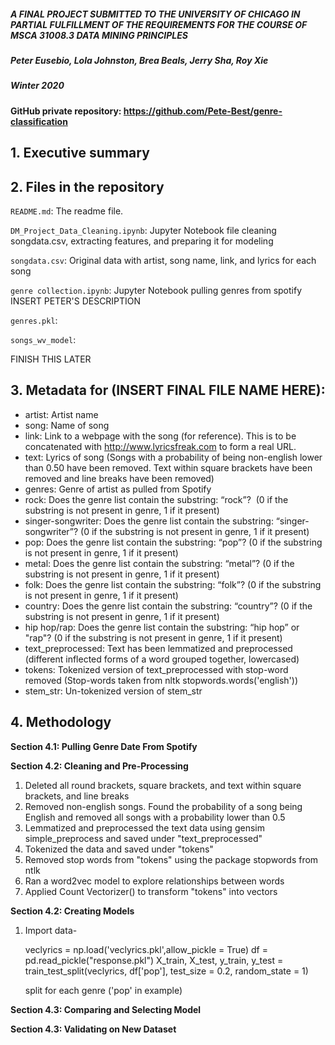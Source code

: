 


##### A FINAL PROJECT SUBMITTED TO THE UNIVERSITY OF CHICAGO IN PARTIAL FULFILLMENT OF THE REQUIREMENTS FOR THE COURSE OF MSCA 31008.3 DATA MINING PRINCIPLES

##### Peter Eusebio, Lola Johnston, Brea Beals, Jerry Sha, Roy Xie
##### Winter 2020

#### GitHub private repository: https://github.com/Pete-Best/genre-classification


## 1. Executive summary

## 2. Files in the repository

`README.md`: The readme file.

`DM_Project_Data_Cleaning.ipynb`: Jupyter Notebook file cleaning songdata.csv, extracting features, and preparing it for modeling  

`songdata.csv`: Original data with artist, song name, link, and lyrics for each song  

`genre collection.ipynb`: Jupyter Notebook pulling genres from spotify INSERT PETER'S DESCRIPTION 

`genres.pkl`:

`songs_wv_model`:


FINISH THIS LATER

## 3. Metadata for (INSERT FINAL FILE NAME HERE):
 - artist: Artist name
 - song: Name of song
 - link: Link to a webpage with the song (for reference). This is to be concatenated with http://www.lyricsfreak.com to form a real URL.
 - text: Lyrics of song (Songs with a probability of being non-english lower than 0.50  have been removed. Text within square brackets have been removed and line breaks have been removed)
 - genres: Genre of artist as pulled from Spotify
 - rock: Does the genre list contain the substring: “rock”?  (0 if the substring is not present in genre, 1 if it present)
 - singer-songwriter: Does the genre list contain the substring: “singer-songwriter”? (0 if the substring is not present in genre, 1 if it present)
 - pop: Does the genre list contain the substring: “pop”? (0 if the substring is not present in genre, 1 if it present)
 - metal: Does the genre list contain the substring: “metal”? (0 if the substring is not present in genre, 1 if it present)
 - folk: Does the genre list contain the substring: “folk”? (0 if the substring is not present in genre, 1 if it present)
 - country: Does the genre list contain the substring: “country”? (0 if the substring is not present in genre, 1 if it present)
 - hip hop/rap: Does the genre list contain the substring: “hip hop” or "rap"? (0 if the substring is not present in genre, 1 if it present)
 - text_preprocessed: Text has been lemmatized and preprocessed (different inflected forms of a word grouped together, lowercased)
 - tokens: Tokenized version of text_preprocessed with stop-word removed (Stop-words taken from nltk stopwords.words('english'))
 - stem_str: Un-tokenized version of stem_str
 

## 4. Methodology

**Section 4.1: Pulling Genre Date From Spotify**

**Section 4.2: Cleaning and Pre-Processing** 

1. Deleted all round brackets, square brackets, and text within square brackets, and line breaks
2. Removed non-english songs. Found the probability of a song being English and removed all songs with a probability lower than 0.5
3. Lemmatized and preprocessed the text data using gensim simple_preprocess and saved under "text_preprocessed"
4. Tokenized the data and saved under "tokens"
5. Removed stop words from "tokens" using the package stopwords from ntlk
6. Ran a word2vec model to explore relationships between words
7. Applied Count Vectorizer() to transform "tokens" into vectors

**Section 4.2: Creating Models** 

1. Import data- 

   veclyrics = np.load('veclyrics.pkl',allow_pickle = True)
   df = pd.read_pickle("response.pkl")
   X_train, X_test, y_train, y_test = train_test_split(veclyrics, df['pop'], test_size = 0.2, random_state = 1)
   
   split for each genre ('pop' in example)

**Section 4.3: Comparing and Selecting Model** 

**Section 4.3: Validating on New Dataset** 



